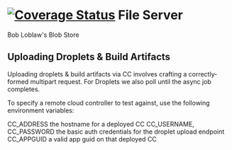 [![Coverage Status](https://coveralls.io/repos/cloudfoundry-incubator/file-server/badge.png)](https://coveralls.io/r/cloudfoundry-incubator/file-server)
File Server
===========

Bob Loblaw's Blob Store

## Uploading Droplets & Build Artifacts

Uploading droplets & build artifacts via CC involves crafting a correctly-formed multipart request. For Droplets we also poll until the async job completes.

To specify a remote cloud controller to test against, use the following environment variables:

CC_ADDRESS the hostname for a deployed CC
CC_USERNAME, CC_PASSWORD the basic auth credentials for the droplet upload endpoint
CC_APPGUID a valid app guid on that deployed CC
